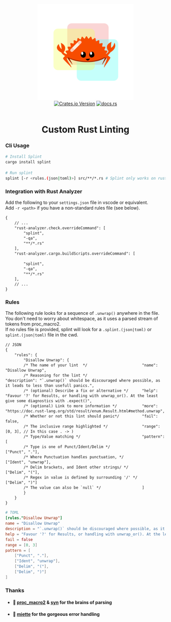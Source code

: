 <div align="center">
    <img src="./assets/splint.png" width="300px"/>
    <div>
    <a href="https://crates.io/crates/splint"><img alt="Crates.io Version" src="https://img.shields.io/crates/v/splint?style=for-the-badge"></a>
    <a href="https://docs.rs/splint"><img alt="docs.rs" src="https://img.shields.io/docsrs/splint?style=for-the-badge"></a>    
    </div>
    <br/>
    <h1>Custom Rust Linting</h1>
</div>

### Cli Usage
```bash
# Install Splint
cargo install splint

# Run splint
splint [-r <rules.(json|toml)>] src/**/*.rs # Splint only works on rust files
```

### Integration with Rust Analyzer
Add the following to your `settings.json` file in vscode or equivalent.  
Add `-r <path>` if you have a non-standard rules file (see below).
```jsonc
{
    // ...
    "rust-analyzer.check.overrideCommand": [
        "splint",
        "-qa",
        "**/*.rs"
    ],
    "rust-analyzer.cargo.buildScripts.overrideCommand": [
    
        "splint",
        "-qa",
        "**/*.rs"
    ],
    // ...
}
```


### Rules
The following rule looks for a sequence of `.unwrap()` anywhere in the file.  
You don't need to worry about whitespace, as it uses a parsed stream of tokens from proc_macro2.  
If no rules file is provided, splint will look for a `.splint.(json|toml)` or `splint.(json|toml)` file in the cwd.
```jsonc
// JSON
{
    "rules": {
        "Disallow Unwrap": {
        /* The name of your lint  */                        "name": "Disallow Unwrap",
        /* Reasoning for the lint */                        "description": "`.unwrap()` should be discouraged where possible, as it leads to less than usefull panics.",
        /* (optional) Describe a fix or alternative */      "help": "Favour '?' for Results, or handling with unwrap_or(). At the least give some diagnostics with .expect()",
        /* (optional) Link to more information */           "more": "https://doc.rust-lang.org/std/result/enum.Result.html#method.unwrap",
        /* Whether or not this lint should panic*/          "fail": false,
        /* The inclusive range highlighted */               "range": [0, 3], // In this case . -> )
        /* Type/Value matching */                           "pattern": [
        /* Type is one of Punct/Ident/Delim */                  ["Punct", "."],
        /* Where Punctuation handles punctuation, */            ["Ident", "unwrap"],
        /* Delim brackets, and Ident other strings/ */          ["Delim", "("],
        /* Regex in value is defined by surrounding '/' */      ["Delim", ")"]
        /* The value can also be `null` */                  ]
        }
    }
}
```

```toml
# TOML
[rules."Disallow Unwrap"]
name = "Disallow Unwrap"
description = "`.unwrap()` should be discouraged where possible, as it leads to less than usefull panics."
help = "Favour '?' for Results, or handling with unwrap_or(). At the least give some diagnostics with .expect()"
fail = false
range = [0, 3]
pattern = [
    ["Punct", "."],
    ["Ident", "unwrap"],
    ["Delim", "("],
    ["Delim", ")"]
]
```

### Thanks
- #### 🩷 [proc_macro2](https://docs.rs/proc-macro2) & [syn](https://docs.rs/syn) for the brains of parsing
- #### 🩷 [miette](https://docs.rs/miette/) for the gorgeous error handling 